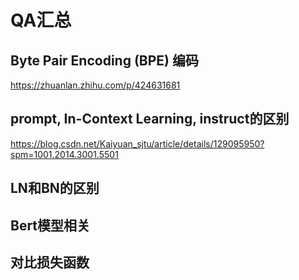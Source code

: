 # QA汇总
## Byte Pair Encoding (BPE) 编码  
https://zhuanlan.zhihu.com/p/424631681  
## prompt,  In-Context Learning, instruct的区别
https://blog.csdn.net/Kaiyuan_sjtu/article/details/129095950?spm=1001.2014.3001.5501  
## LN和BN的区别  
## Bert模型相关
## 对比损失函数
